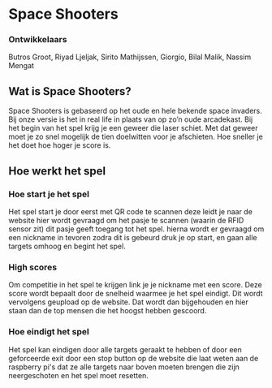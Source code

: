 # Space Shooters

### Ontwikkelaars
Butros Groot, Riyad Ljeljak, Sirito Mathijssen, Giorgio, Bilal
Malik, Nassim Mengat

## Wat is Space Shooters?
Space Shooters is gebaseerd op het oude en hele bekende space invaders.
Bij onze versie is het in real life in plaats van op zo’n oude arcadekast.
Bij het begin van het spel krijg je een geweer die laser schiet.
Met dat geweer moet je zo snel mogelijk de tien doelwitten voor je afschieten.
Hoe sneller je het doet hoe hoger je score is.


## Hoe werkt het spel
### Hoe start je het spel
Het spel start je door eerst met QR code te scannen deze leidt je
naar de website hier wordt gevraagd om het pasje te scannen (waarin
de RFID sensor zit) dit pasje geeft toegang tot het spel. hierna
wordt er gevraagd om een nickname in tevoren zodra dit is gebeurd
druk je op start, en gaan alle targets omhoog en begint het spel.

### High scores
Om competitie in het spel te krijgen link je je nickname met een
score. Deze score wordt bepaalt door de snelheid waarmee je het spel
eindigt. Dit wordt vervolgens geupload op de website. Dat wordt dan
bijgehouden en hier staan dan de top mensen die het hoogst hebben gescoord. 

### Hoe eindigt het spel
Het spel kan eindigen door alle targets geraakt te hebben of door
een geforceerde exit door een stop button op de website die laat
weten aan de raspberry pi's dat ze alle targets naar boven moeten
brengen die zijn neergeschoten en het spel moet resetten.
